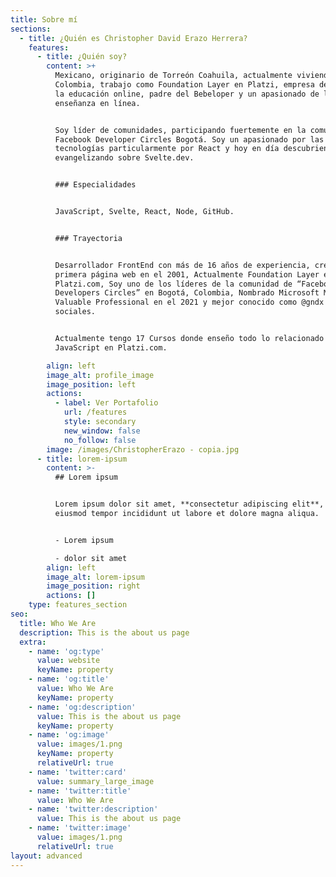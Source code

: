 ```yaml
---
title: Sobre mí
sections:
  - title: ¿Quién es Christopher David Erazo Herrera?
    features:
      - title: ¿Quién soy?
        content: >+
          Mexicano, originario de Torreón Coahuila, actualmente viviendo en
          Colombia, trabajo como Foundation Layer en Platzi, empresa dedicada a
          la educación online, padre del Bebeloper y un apasionado de la
          enseñanza en línea.


          Soy líder de comunidades, participando fuertemente en la comunidad de
          Facebook Developer Circles Bogotá. Soy un apasionado por las
          tecnologías particularmente por React y hoy en día descubriendo y
          evangelizando sobre Svelte.dev.


          ### Especialidades


          JavaScript, Svelte, React, Node, GitHub.


          ### Trayectoria


          Desarrollador FrontEnd con más de 16 años de experiencia, creando mi
          primera página web en el 2001, Actualmente Foundation Layer en
          Platzi.com, Soy uno de los líderes de la comunidad de “Facebook
          Developers Circles” en Bogotá, Colombia, Nombrado Microsoft Most
          Valuable Professional en el 2021 y mejor conocido como @gndx en redes
          sociales.


          Actualmente tengo 17 Cursos donde enseño todo lo relacionado con
          JavaScript en Platzi.com.

        align: left
        image_alt: profile_image
        image_position: left
        actions:
          - label: Ver Portafolio
            url: /features
            style: secondary
            new_window: false
            no_follow: false
        image: /images/ChristopherErazo - copia.jpg
      - title: lorem-ipsum
        content: >-
          ## Lorem ipsum


          Lorem ipsum dolor sit amet, **consectetur adipiscing elit**, sed do
          eiusmod tempor incididunt ut labore et dolore magna aliqua.


          - Lorem ipsum

          - dolor sit amet
        align: left
        image_alt: lorem-ipsum
        image_position: right
        actions: []
    type: features_section
seo:
  title: Who We Are
  description: This is the about us page
  extra:
    - name: 'og:type'
      value: website
      keyName: property
    - name: 'og:title'
      value: Who We Are
      keyName: property
    - name: 'og:description'
      value: This is the about us page
      keyName: property
    - name: 'og:image'
      value: images/1.png
      keyName: property
      relativeUrl: true
    - name: 'twitter:card'
      value: summary_large_image
    - name: 'twitter:title'
      value: Who We Are
    - name: 'twitter:description'
      value: This is the about us page
    - name: 'twitter:image'
      value: images/1.png
      relativeUrl: true
layout: advanced
---
```

